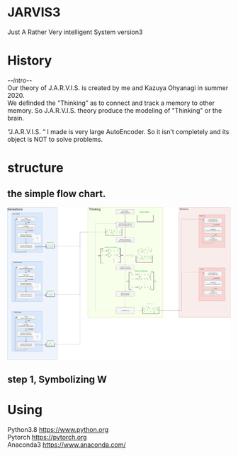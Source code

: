 # JARVIS3
Just A Rather Very intelligent System version3  

# History
*--intro--*  
Our theory of J.A.R.V.I.S. is created by me and Kazuya Ohyanagi in summer 2020.  
We definded the "Thinking" as to connect and track a memory to other memory.
So J.A.R.V.I.S. theory produce the modeling of "Thinking" or the brain.  
  
“J.A.R.V.I.S. “ I made is very large AutoEncoder. So it isn’t completely and its object is NOT to solve problems.  

# structure
## the simple flow chart.
![flow chart](JARVIS_flowchart.png)
  
## step 1, Symbolizing  W

# Using
Python3.8 https://www.python.org  
Pytorch https://pytorch.org  
Anaconda3 https://www.anaconda.com/  
